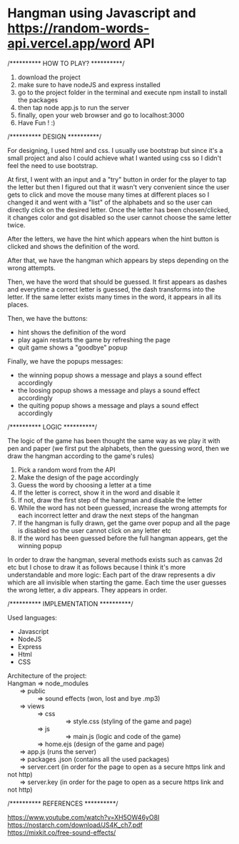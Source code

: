 # Hangman using Javascript and https://random-words-api.vercel.app/word API

/********** HOW TO PLAY? **********/
 
 1. download the project
 2. make sure to have nodeJS and express installed
 3. go to the project folder in the terminal and execute npm install to install the packages
 4. then tap node app.js to run the server
 5. finally, open your web browser and go to localhost:3000
 6. Have Fun ! :)


/********** DESIGN **********/

For designing, I used html and css. I usually use bootstrap but since it's a small project and also I could achieve what I wanted using css so I didn't feel the need to use bootstrap.  

At first, I went with an input and a "try" button in order for the player to tap the letter but then I figured out that it wasn't very convenient since the user gets to click and move the mouse many times at different places so I changed it and went with a "list" of the alphabets and so the user can directly click on the desired letter.
Once the letter has been chosen/clicked, it changes color and got disabled so the user cannot choose the same letter twice.  

After the letters, we have the hint which appears when the hint button is clicked and shows the definition of the word.   

After that, we have the hangman which appears by steps depending on the wrong attempts.  

Then, we have the word that should be guessed. It first appears as dashes and everytime a correct letter is guessed, the dash transforms into the letter. If the same letter exists many times in the word, it appears in all its places.  

Then, we have the buttons:  
  - hint shows the definition of the word
  - play again restarts the game by refreshing the page
  - quit game shows a "goodbye" popup

Finally, we have the popups messages:
  - the winning popup shows a message and plays a sound effect accordingly
  - the loosing popup shows a message and plays a sound effect accordingly
  - the quiting popup shows a message and plays a sound effect accordingly


/********** LOGIC **********/

The logic of the game has been thought the same way as we play it with pen and paper (we first put the alphabets, then the guessing word, then we draw the hangman according to the game's rules)
 1. Pick a random word from the API
 2. Make the design of the page accordingly 
 3. Guess the word by choosing a letter at a time
 4. If the letter is correct, show it in the word and disable it
 5. If not, draw the first step of the hangman and disable the letter
 6. While the word has not been guessed, increase the wrong attempts for each incorrect letter and draw the next steps of the hangman
 7. If the hangman is fully drawn, get the game over popup and all the page is disabled so the user cannot click on any letter etc
 8. If the word has been guessed before the full hangman appears, get the winning popup

In order to draw the hangman, several methods exists such as canvas 2d etc but I chose to draw it as follows because I think it's more understandable and more logic:
Each part of the draw represents a div which are all invisible when starting the game. Each time the user guesses the wrong letter, a div appears. They appears in order.

/********** IMPLEMENTATION **********/

Used languages:
 - Javascript
 - NodeJS
 - Express
 - Html
 - CSS
 
Architecture of the project:  
  Hangman => node_modules  
          &nbsp;&nbsp;&nbsp;&nbsp;&nbsp;&nbsp; => public  
          &nbsp;&nbsp;&nbsp;&nbsp;&nbsp;&nbsp;&nbsp;&nbsp;&nbsp;&nbsp;&nbsp;&nbsp;&nbsp;&nbsp;&nbsp;&nbsp; => sound effects (won, lost and bye .mp3)  
          &nbsp;&nbsp;&nbsp;&nbsp;&nbsp;&nbsp; => views  
          &nbsp;&nbsp;&nbsp;&nbsp;&nbsp;&nbsp;&nbsp;&nbsp;&nbsp;&nbsp;&nbsp;&nbsp;&nbsp;&nbsp;&nbsp;&nbsp; => css  
          &nbsp;&nbsp;&nbsp;&nbsp;&nbsp;&nbsp;&nbsp;&nbsp;&nbsp;&nbsp;&nbsp;&nbsp;&nbsp;&nbsp;&nbsp;&nbsp;&nbsp;&nbsp;&nbsp;&nbsp;&nbsp;&nbsp;&nbsp;&nbsp;&nbsp;&nbsp;&nbsp;&nbsp;&nbsp;&nbsp;&nbsp;&nbsp; => style.css (styling of the game and page)  
           &nbsp;&nbsp;&nbsp;&nbsp;&nbsp;&nbsp;&nbsp;&nbsp;&nbsp;&nbsp;&nbsp;&nbsp;&nbsp;&nbsp;&nbsp;&nbsp; => js  
           &nbsp;&nbsp;&nbsp;&nbsp;&nbsp;&nbsp;&nbsp;&nbsp;&nbsp;&nbsp;&nbsp;&nbsp;&nbsp;&nbsp;&nbsp;&nbsp;&nbsp;&nbsp;&nbsp;&nbsp;&nbsp;&nbsp;&nbsp;&nbsp;&nbsp;&nbsp;&nbsp;&nbsp;&nbsp;&nbsp;&nbsp;&nbsp; => main.js (logic and code of the game)  
             &nbsp;&nbsp;&nbsp;&nbsp;&nbsp;&nbsp;&nbsp;&nbsp;&nbsp;&nbsp;&nbsp;&nbsp;&nbsp;&nbsp;&nbsp;&nbsp; => home.ejs (design of the game and page)  
         &nbsp;&nbsp;&nbsp;&nbsp;&nbsp;&nbsp; => app.js (runs the server)  
         &nbsp;&nbsp;&nbsp;&nbsp;&nbsp;&nbsp; => packages .json (contains all the used packages)  
         &nbsp;&nbsp;&nbsp;&nbsp;&nbsp;&nbsp; => server.cert (in order for the page to open as a secure https link and not http)  
         &nbsp;&nbsp;&nbsp;&nbsp;&nbsp;&nbsp; => server.key (in order for the page to open as a secure https link and not http)  

/********** REFERENCES **********/

https://www.youtube.com/watch?v=XH5OW46yO8I  
https://nostarch.com/download/JS4K_ch7.pdf  
https://mixkit.co/free-sound-effects/
 
